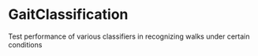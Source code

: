 # GaitClassification
Test performance of various classifiers in recognizing walks under certain conditions
